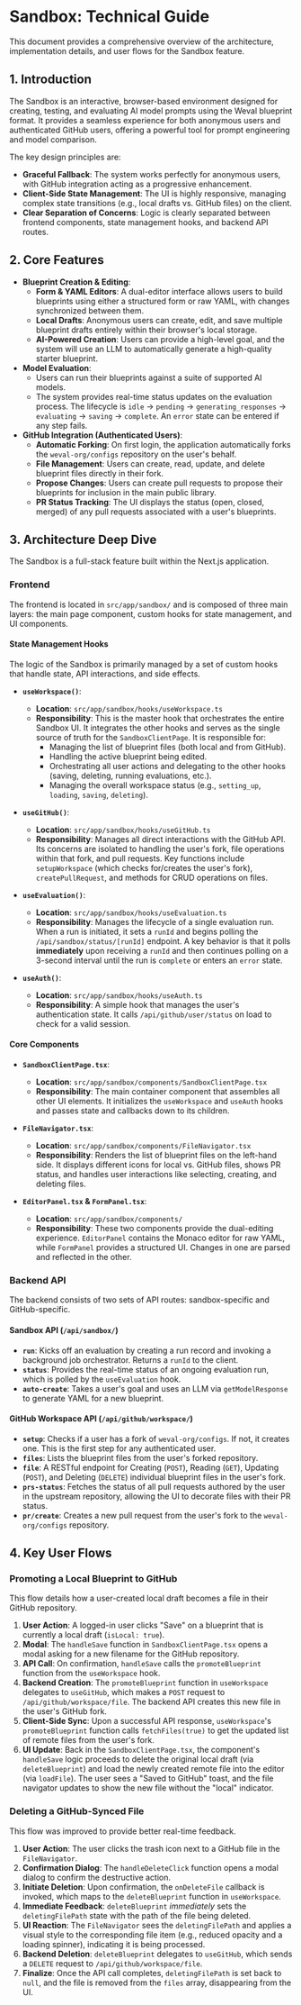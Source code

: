 # Sandbox: Technical Guide

This document provides a comprehensive overview of the architecture, implementation details, and user flows for the Sandbox feature.

## 1. Introduction

The Sandbox is an interactive, browser-based environment designed for creating, testing, and evaluating AI model prompts using the Weval blueprint format. It provides a seamless experience for both anonymous users and authenticated GitHub users, offering a powerful tool for prompt engineering and model comparison.

The key design principles are:
- **Graceful Fallback**: The system works perfectly for anonymous users, with GitHub integration acting as a progressive enhancement.
- **Client-Side State Management**: The UI is highly responsive, managing complex state transitions (e.g., local drafts vs. GitHub files) on the client.
- **Clear Separation of Concerns**: Logic is clearly separated between frontend components, state management hooks, and backend API routes.

## 2. Core Features

- **Blueprint Creation & Editing**:
    - **Form & YAML Editors**: A dual-editor interface allows users to build blueprints using either a structured form or raw YAML, with changes synchronized between them.
    - **Local Drafts**: Anonymous users can create, edit, and save multiple blueprint drafts entirely within their browser's local storage.
    - **AI-Powered Creation**: Users can provide a high-level goal, and the system will use an LLM to automatically generate a high-quality starter blueprint.
- **Model Evaluation**:
    - Users can run their blueprints against a suite of supported AI models.
    - The system provides real-time status updates on the evaluation process. The lifecycle is `idle` -> `pending` -> `generating_responses` -> `evaluating` -> `saving` -> `complete`. An `error` state can be entered if any step fails.
- **GitHub Integration (Authenticated Users)**:
    - **Automatic Forking**: On first login, the application automatically forks the `weval-org/configs` repository on the user's behalf.
    - **File Management**: Users can create, read, update, and delete blueprint files directly in their fork.
    - **Propose Changes**: Users can create pull requests to propose their blueprints for inclusion in the main public library.
    - **PR Status Tracking**: The UI displays the status (open, closed, merged) of any pull requests associated with a user's blueprints.

## 3. Architecture Deep Dive

The Sandbox is a full-stack feature built within the Next.js application.

### Frontend

The frontend is located in `src/app/sandbox/` and is composed of three main layers: the main page component, custom hooks for state management, and UI components.

#### State Management Hooks

The logic of the Sandbox is primarily managed by a set of custom hooks that handle state, API interactions, and side effects.

-   **`useWorkspace()`**:
    -   **Location**: `src/app/sandbox/hooks/useWorkspace.ts`
    -   **Responsibility**: This is the master hook that orchestrates the entire Sandbox UI. It integrates the other hooks and serves as the single source of truth for the `SandboxClientPage`. It is responsible for:
        - Managing the list of blueprint files (both local and from GitHub).
        - Handling the active blueprint being edited.
        - Orchestrating all user actions and delegating to the other hooks (saving, deleting, running evaluations, etc.).
        - Managing the overall workspace status (e.g., `setting_up`, `loading`, `saving`, `deleting`).

-   **`useGitHub()`**:
    -   **Location**: `src/app/sandbox/hooks/useGitHub.ts`
    -   **Responsibility**: Manages all direct interactions with the GitHub API. Its concerns are isolated to handling the user's fork, file operations within that fork, and pull requests. Key functions include `setupWorkspace` (which checks for/creates the user's fork), `createPullRequest`, and methods for CRUD operations on files.

-   **`useEvaluation()`**:
    -   **Location**: `src/app/sandbox/hooks/useEvaluation.ts`
    -   **Responsibility**: Manages the lifecycle of a single evaluation run. When a run is initiated, it sets a `runId` and begins polling the `/api/sandbox/status/[runId]` endpoint. A key behavior is that it polls **immediately** upon receiving a `runId` and then continues polling on a 3-second interval until the run is `complete` or enters an `error` state.

-   **`useAuth()`**:
    -   **Location**: `src/app/sandbox/hooks/useAuth.ts`
    -   **Responsibility**: A simple hook that manages the user's authentication state. It calls `/api/github/user/status` on load to check for a valid session.

#### Core Components

-   **`SandboxClientPage.tsx`**:
    -   **Location**: `src/app/sandbox/components/SandboxClientPage.tsx`
    -   **Responsibility**: The main container component that assembles all other UI elements. It initializes the `useWorkspace` and `useAuth` hooks and passes state and callbacks down to its children.

-   **`FileNavigator.tsx`**:
    -   **Location**: `src/app/sandbox/components/FileNavigator.tsx`
    -   **Responsibility**: Renders the list of blueprint files on the left-hand side. It displays different icons for local vs. GitHub files, shows PR status, and handles user interactions like selecting, creating, and deleting files.

-   **`EditorPanel.tsx` & `FormPanel.tsx`**:
    -   **Location**: `src/app/sandbox/components/`
    -   **Responsibility**: These two components provide the dual-editing experience. `EditorPanel` contains the Monaco editor for raw YAML, while `FormPanel` provides a structured UI. Changes in one are parsed and reflected in the other.

### Backend API

The backend consists of two sets of API routes: sandbox-specific and GitHub-specific.

#### Sandbox API (`/api/sandbox/`)

-   **`run`**: Kicks off an evaluation by creating a run record and invoking a background job orchestrator. Returns a `runId` to the client.
-   **`status`**: Provides the real-time status of an ongoing evaluation run, which is polled by the `useEvaluation` hook.
-   **`auto-create`**: Takes a user's goal and uses an LLM via `getModelResponse` to generate YAML for a new blueprint.

#### GitHub Workspace API (`/api/github/workspace/`)

-   **`setup`**: Checks if a user has a fork of `weval-org/configs`. If not, it creates one. This is the first step for any authenticated user.
-   **`files`**: Lists the blueprint files from the user's forked repository.
-   **`file`**: A RESTful endpoint for Creating (`POST`), Reading (`GET`), Updating (`POST`), and Deleting (`DELETE`) individual blueprint files in the user's fork.
-   **`prs-status`**: Fetches the status of all pull requests authored by the user in the upstream repository, allowing the UI to decorate files with their PR status.
-   **`pr/create`**: Creates a new pull request from the user's fork to the `weval-org/configs` repository.

## 4. Key User Flows

### Promoting a Local Blueprint to GitHub

This flow details how a user-created local draft becomes a file in their GitHub repository.

1.  **User Action**: A logged-in user clicks "Save" on a blueprint that is currently a local draft (`isLocal: true`).
2.  **Modal**: The `handleSave` function in `SandboxClientPage.tsx` opens a modal asking for a new filename for the GitHub repository.
3.  **API Call**: On confirmation, `handleSave` calls the `promoteBlueprint` function from the `useWorkspace` hook.
4.  **Backend Creation**: The `promoteBlueprint` function in `useWorkspace` delegates to `useGitHub`, which makes a `POST` request to `/api/github/workspace/file`. The backend API creates this new file in the user's GitHub fork.
5.  **Client-Side Sync**: Upon a successful API response, `useWorkspace`'s `promoteBlueprint` function calls `fetchFiles(true)` to get the updated list of remote files from the user's fork.
6.  **UI Update**: Back in the `SandboxClientPage.tsx`, the component's `handleSave` logic proceeds to delete the original local draft (via `deleteBlueprint`) and load the newly created remote file into the editor (via `loadFile`). The user sees a "Saved to GitHub" toast, and the file navigator updates to show the new file without the "local" indicator.

### Deleting a GitHub-Synced File

This flow was improved to provide better real-time feedback.

1.  **User Action**: The user clicks the trash icon next to a GitHub file in the `FileNavigator`.
2.  **Confirmation Dialog**: The `handleDeleteClick` function opens a modal dialog to confirm the destructive action.
3.  **Initiate Deletion**: Upon confirmation, the `onDeleteFile` callback is invoked, which maps to the `deleteBlueprint` function in `useWorkspace`.
4.  **Immediate Feedback**: `deleteBlueprint` *immediately* sets the `deletingFilePath` state with the path of the file being deleted.
5.  **UI Reaction**: The `FileNavigator` sees the `deletingFilePath` and applies a visual style to the corresponding file item (e.g., reduced opacity and a loading spinner), indicating it is being processed.
6.  **Backend Deletion**: `deleteBlueprint` delegates to `useGitHub`, which sends a `DELETE` request to `/api/github/workspace/file`.
7.  **Finalize**: Once the API call completes, `deletingFilePath` is set back to `null`, and the file is removed from the `files` array, disappearing from the UI. 